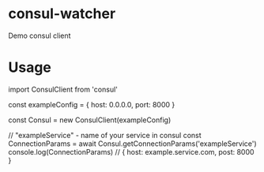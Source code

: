 # consul-watcher
Demo consul client

# Usage

import ConsulClient from 'consul'

const exampleConfig = {
    host: 0.0.0.0,
    port: 8000
}

const Consul = new ConsulClient(exampleConfig)

// "exampleService" - name of your service in consul
const ConnectionParams = await Consul.getConnectionParams('exampleService')
console.log(ConnectionParams) // { host: example.service.com, post: 8000 }
